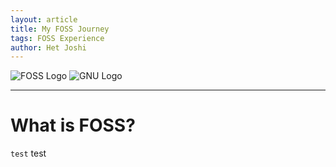 ```yaml
---
layout: article
title: My FOSS Journey
tags: FOSS Experience
author: Het Joshi
---
```

![FOSS Logo](https://user-images.githubusercontent.com/96608251/190152905-4ccf6396-74cd-46fb-839d-e87660163cb5.png)
![GNU Logo](https://user-images.githubusercontent.com/96608251/190153016-42cccab0-c4b1-4c50-8bb5-2bb2f4ce0cd3.png)  

---

# What is FOSS?
`test`  test
